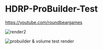 # HDRP-ProBuilder-Test
https://youtube.com/roundbeargames

![render2](https://i.imgur.com/AWiRlbr.png)

![probuilder & volume test render](https://i.imgur.com/HVBOoaS.jpg)
